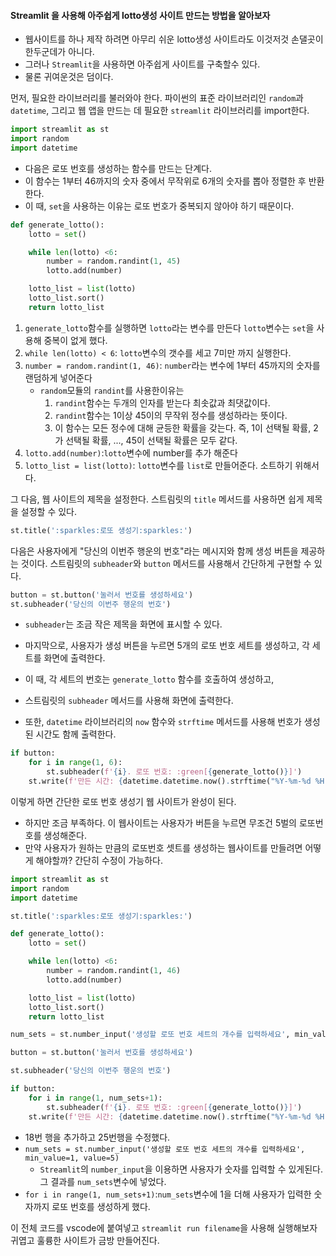 #### Streamlit 을 사용해 아주쉽게 lotto생성 사이트 만드는 방법을 알아보자

- 웹사이트를 하나 제작 하려면 아무리 쉬운 lotto생성 사이트라도 이것저것 손댈곳이 한두군데가 아니다.
- 그러나 `Streamlit`을 사용하면 아주쉽게 사이트를 구축할수 있다.
- 물론 귀여운것은 덤이다.

먼저, 필요한 라이브러리를 불러와야 한다. 파이썬의 표준 라이브러리인 `random`과 `datetime`, 그리고 웹 앱을 만드는 데 필요한 `streamlit` 라이브러리를 import한다.
```python
import streamlit as st
import random
import datetime
```

- 다음은 로또 번호를 생성하는 함수를 만드는 단계다. 
- 이 함수는 1부터 46까지의 숫자 중에서 무작위로 6개의 숫자를 뽑아 정렬한 후 반환한다. 
- 이 때, `set`을 사용하는 이유는 로또 번호가 중복되지 않아야 하기 때문이다.
```python
def generate_lotto():
    lotto = set()

    while len(lotto) <6:
        number = random.randint(1, 45)
        lotto.add(number)

    lotto_list = list(lotto)
    lotto_list.sort()
    return lotto_list
```
1. `generate_lotto`함수를 실행하면 `lotto`라는 변수를 만든다 `lotto`변수는 `set`을 사용해 중복이 없게 했다.
2. `while len(lotto) < 6`: `lotto`변수의 갯수를 세고 7미만 까지 실행한다. 
3. `number = random.randint(1, 46)`: `number`라는 변수에 1부터 45까지의 숫자를 랜덤하게 넣어준다
	-  `random`모듈의 `randint`를 사용한이유는
		1. `randint`함수는 두개의 인자를 받는다 최솟값과 최댓값이다.
		2. `randint`함수는 1이상 45이의 무작위 정수를 생성하라는 뜻이다.
		3. 이 함수는 모든 정수에 대해 균등한 확률을 갖는다. 즉, 1이 선택될 확률, 2가 선택될 확률, ..., 45이 선택될 확률은 모두 같다.
4. `lotto.add(number)`:`lotto`변수에 number를 추가 해준다
5. `lotto_list = list(lotto)`: `lotto`변수를 `list`로 만들어준다. 소트하기 위해서다.

그 다음, 웹 사이트의 제목을 설정한다. 스트림릿의 `title` 메서드를 사용하면 쉽게 제목을 설정할 수 있다.
```python
st.title(':sparkles:로또 생성기:sparkles:')
```

다음은 사용자에게 "당신의 이번주 행운의 번호"라는 메시지와 함께 생성 버튼을 제공하는 것이다. 
스트림릿의 `subheader`와 `button` 메서드를 사용해서 간단하게 구현할 수 있다.
```python
button = st.button('눌러서 번호를 생성하세요')
st.subheader('당신의 이번주 행운의 번호')
```
- `subheader`는 조금 작은 제목을 화면에 표시할 수 있다.

- 마지막으로, 사용자가 생성 버튼을 누르면 5개의 로또 번호 세트를 생성하고, 각 세트를 화면에 출력한다. 
- 이 때, 각 세트의 번호는 `generate_lotto` 함수를 호출하여 생성하고, 
- 스트림릿의 `subheader` 메서드를 사용해 화면에 출력한다. 
- 또한, `datetime` 라이브러리의 `now` 함수와 `strftime` 메서드를 사용해 번호가 생성된 시간도 함께 출력한다.
```python
if button:
    for i in range(1, 6):
        st.subheader(f'{i}. 로또 번호: :green[{generate_lotto()}]')
    st.write(f'만든 시간: {datetime.datetime.now().strftime("%Y-%m-%d %H:%M")}')
```
이렇게 하면 간단한 로또 번호 생성기 웹 사이트가 완성이 된다.

- 하지만 조금 부족하다. 이 웹사이트는 사용자가 버튼을 누르면 무조건 5벌의 로또번호를 생성해준다.
- 만약 사용자가 원하는 만큼의 로또번호 셋트를 생성하는 웹사이트를 만들려면 어떻게 해야할까?
간단히 수정이 가능하다.
```python
import streamlit as st
import random
import datetime

st.title(':sparkles:로또 생성기:sparkles:')

def generate_lotto():
    lotto = set()

    while len(lotto) <6:
        number = random.randint(1, 46)
        lotto.add(number)

    lotto_list = list(lotto)
    lotto_list.sort()
    return lotto_list

num_sets = st.number_input('생성할 로또 번호 세트의 개수를 입력하세요', min_value=1, value=5)

button = st.button('눌러서 번호를 생성하세요')

st.subheader('당신의 이번주 행운의 번호')

if button:
    for i in range(1, num_sets+1):
        st.subheader(f'{i}. 로또 번호: :green[{generate_lotto()}]')
    st.write(f'만든 시간: {datetime.datetime.now().strftime("%Y-%m-%d %H:%M")}')
```
- 18번 행을 추가하고 25번행을 수정했다.
- `num_sets = st.number_input('생성할 로또 번호 세트의 개수를 입력하세요', min_value=1, value=5)`
	- `Streamlit`의 `number_input`을 이용하면 사용자가 숫자를 입력할 수 있게된다. 그 결과를 `num_sets`변수에 넣었다.
- `for i in range(1, num_sets+1)`:`num_sets`변수에 1을 더해 사용자가 입력한 숫자까지 로또 번호를 생성하게 했다.

이 전체 코드를 vscode에 붙여넣고 `streamlit run filename`을 사용해 실행해보자 귀엽고 훌륭한 사이트가 금방 만들어진다.
